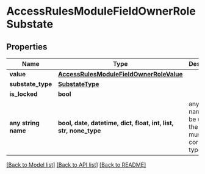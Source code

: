 # AccessRulesModuleFieldOwnerRoleSubstate


## Properties
Name | Type | Description | Notes
------------ | ------------- | ------------- | -------------
**value** | [**AccessRulesModuleFieldOwnerRoleValue**](AccessRulesModuleFieldOwnerRoleValue.md) |  | 
**substate_type** | [**SubstateType**](SubstateType.md) |  | 
**is_locked** | **bool** |  | 
**any string name** | **bool, date, datetime, dict, float, int, list, str, none_type** | any string name can be used but the value must be the correct type | [optional]

[[Back to Model list]](../README.md#documentation-for-models) [[Back to API list]](../README.md#documentation-for-api-endpoints) [[Back to README]](../README.md)


